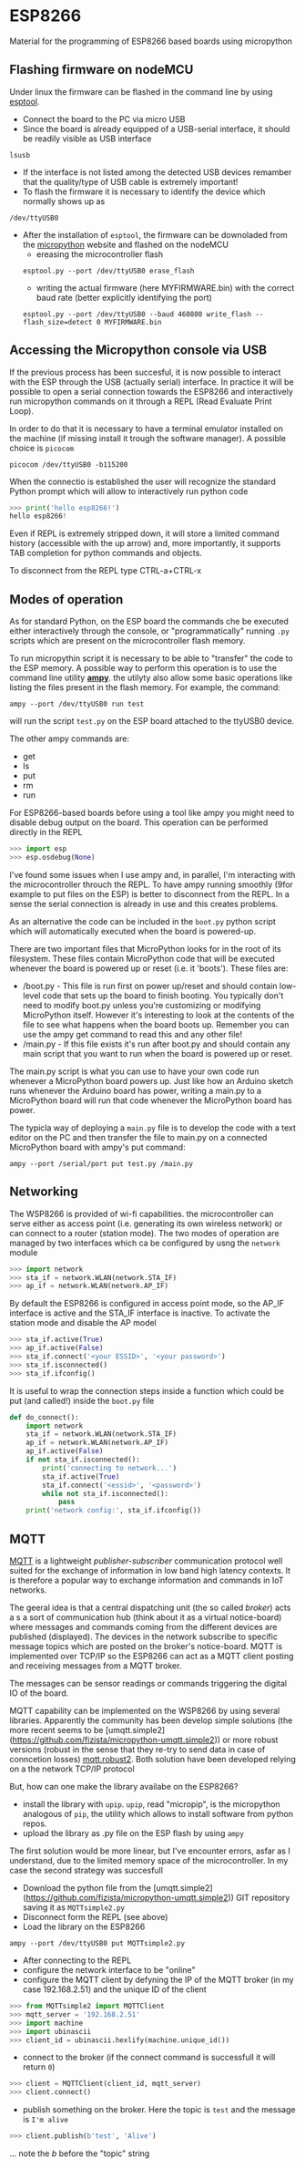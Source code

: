 # ESP8266
Material for the programming of ESP8266 based boards using micropython

## Flashing firmware on nodeMCU
Under linux the firmware can be flashed in the command line by using [esptool](https://github.com/espressif/esptool).

* Connect the board to the PC via micro USB
* Since the board is already equipped of a USB-serial interface, it should be readily visible as USB interface

```
lsusb
```
* If the interface is not listed among the detected USB devices remamber that the quality/type of USB cable is extremely important!
* To flash the firmware it is necessary to identify the device which normally shows up as

```
/dev/ttyUSB0
```
* After the installation of `esptool`, the firmware can be downoladed from the [micropython](https://micropython.org/download/esp8266/) website and flashed on the nodeMCU 
  * ereasing the microcontroller flash
  ```
  esptool.py --port /dev/ttyUSB0 erase_flash
  ```
  * writing the actual firmware (here MYFIRMWARE.bin) with the correct baud rate (better explicitly identifying the port)
  ```
  esptool.py --port /dev/ttyUSB0 --baud 460800 write_flash --flash_size=detect 0 MYFIRMWARE.bin 

  ```

## Accessing the Micropython console via USB
If the previous process has been succesful, it is now possible to interact with the ESP through the USB (actually serial) interface. In practice it will be possible to open a serial connection towards the ESP8266 and interactively run micropython commands on it through a REPL (Read Evaluate Print Loop).

In order to do that it is necessary to have a terminal emulator installed on the machine (if missing install it trough the software manager). A possible choice is `picocom`

```
picocom /dev/ttyUSB0 -b115200
```

When the connectio is established the user will recognize the standard Python prompt which will allow to interactively run python code

```python
>>> print('hello esp8266!')
hello esp8266!
```
Even if REPL is extremely stripped down, it will store a limited command history (accessible with the up arrow) and, more importantly, it supports TAB completion for python commands and objects.

To disconnect from the REPL type CTRL-a+CTRL-x


## Modes of operation
As for standard Python, on the ESP board the commands che be executed either interactively through the console, or "programmatically" running `.py` scripts which are present on the microcontroller flash memory.

To run micropythin script it is necessary to be able to "transfer" the code to the ESP memory. A possible way to perform this operation is to use the command line utility [**ampy**](https://learn.adafruit.com/micropython-basics-load-files-and-run-code/install-ampy). the utilyty also allow some basic operations like listing the files present in the flash memory. For example, the command: 

```
ampy --port /dev/ttyUSB0 run test
```

will run the script `test.py` on the ESP board attached to the ttyUSB0 device.

The other ampy commands are:

* get
* ls
* put
* rm 
* run

For ESP8266-based boards before using a tool like ampy you might need to disable debug output on the board. This operation can be performed directly in the REPL

```python
>>> import esp
>>> esp.osdebug(None)
```

I've found some issues when I use ampy and, in parallel, I'm interacting with the microcontroller throuch the REPL. To have ampy running smoothly (9for example to put files on the ESP) is better to disconnect from the REPL. In a sense the serial connection is already in use and this creates problems.


As an alternative the code can be included in the `boot.py` python script which will automatically executed when the board is powered-up.

There are two important files that MicroPython looks for in the root of its filesystem.  These files contain MicroPython code that will be executed whenever the board is powered up or reset (i.e. it 'boots').  These files are:

* /boot.py - This file is run first on power up/reset and should contain low-level code that sets up the board to finish booting.  You typically don't need to modify boot.py unless you're customizing or modifying MicroPython itself.  However it's interesting to look at the contents of the file to see what happens when the board boots up.  Remember you can use the ampy get command to read this and any other file!
* /main.py - If this file exists it's run after boot.py and should contain any main script that you want to run when the board is powered up or reset.

The main.py script is what you can use to have your own code run whenever a MicroPython board powers up.  Just like how an Arduino sketch runs whenever the Arduino board has power, writing a main.py to a MicroPython board will run that code whenever the MicroPython board has power.

The typicla way of deploying a `main.py` file is to develop the code with a text editor on the PC and then transfer the file 
to main.py on a connected MicroPython board with ampy's put command:

```
ampy --port /serial/port put test.py /main.py
```

## Networking
The WSP8266 is provided of wi-fi capabilities. the microcontroller can serve either as access point (i.e. generating its own wireless network) or can connect to a router (station mode). The two modes of operation are managed by two interfaces which ca be configured by usng the `network` module


```python
>>> import network
>>> sta_if = network.WLAN(network.STA_IF)
>>> ap_if = network.WLAN(network.AP_IF)
```

By default the ESP8266 is configured in access point mode, so the AP_IF interface is active and the STA_IF interface is inactive. To activate the station mode and disable the AP model

```python
>>> sta_if.active(True)
>>> ap_if.active(False)
>>> sta_if.connect('<your ESSID>', '<your password>')
>>> sta_if.isconnected()
>>> sta_if.ifconfig()
```
It is useful to wrap the connection steps inside a function which could be put (and called!) inside the `boot.py` file


```python
def do_connect():
    import network
    sta_if = network.WLAN(network.STA_IF)
    ap_if = network.WLAN(network.AP_IF)
    ap_if.active(False)
    if not sta_if.isconnected():
        print('connecting to network...')
        sta_if.active(True)
        sta_if.connect('<essid>', '<password>')
        while not sta_if.isconnected():
            pass
    print('network config:', sta_if.ifconfig())

```

## MQTT
[MQTT](https://en.wikipedia.org/wiki/MQTT) is a lightweight *publisher-subscriber* communication protocol well suited for the exchange of information in low band high latency contexts. It is therefore a popular way to exchange information and commands in IoT networks.

The geeral idea is that a central dispatching unit (the so called *broker*) acts a s a sort of communication hub (think about it as a virtual notice-board) where messages and commands coming from the different devices are published (displayed). The devices in the network subscribe to specific message topics which are posted on the broker's notice-board. MQTT is implemented over TCP/IP so the ESP8266 can act as a MQTT client posting and receiving messages from a MQTT broker.

The messages can be sensor readings or commands triggering the digital IO of the board.

MQTT capability can be implemented on the WSP8266 by using several libraries. Apparently the community has been develop simple solutions (the more recent seems to be [umqtt.simple2] (https://github.com/fizista/micropython-umqtt.simple2)) or more robust versions (robust in the sense that they re-try to send data in case of conncetion losses) [mqtt.robust2](https://github.com/fizista/micropython-umqtt.robust2). Both solution have been developed relying on a the network TCP/IP protocol

But, how can one make the library availabe on the ESP8266? 

* install the library with `upip`. `upip`, read "micropip", is the micropython analogous of `pip`, the utility which allows to install software from python repos.
* upload the library as .py file on the ESP flash by using `ampy`

The first solution would be more linear, but I've encounter errors, asfar as I understand, due to the limited memory space of the microcontroller.
In my case the second strategy was succesfull

* Download the python file from the [umqtt.simple2] (https://github.com/fizista/micropython-umqtt.simple2)) GIT repository saving it as `MQTTsimple2.py`
* Disconnect form the REPL (see above)
* Load the library on the ESP8266
 ```
 ampy --port /dev/ttyUSB0 put MQTTsimple2.py
 ```
* After connecting to the REPL
 * configure the network interface to be "online"
 * configure the MQTT client by defyning the IP of the MQTT broker (in my case 192.168.2.51) and the unique ID of the client

```python
>>> from MQTTsimple2 import MQTTClient
>>> mqtt_server = '192.168.2.51'
>>> import machine
>>> import ubinascii
>>> client_id = ubinascii.hexlify(machine.unique_id())
```
 * connect to the broker (if the connect command is successfull it will return `0`)


```python
>>> client = MQTTClient(client_id, mqtt_server)
>>> client.connect()
```
 * publish something on the broker. Here the topic is `test` and the message is `I'm alive`

```python
>>> client.publish(b'test', 'Alive')
```
... note the *b* before the "topic" string 










